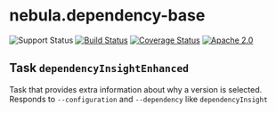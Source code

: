 nebula.dependency-base
======================

![Support Status](https://img.shields.io/badge/nebula-beta-orange.svg)
[![Build Status](https://travis-ci.org/nebula-plugins/nebula-dependency-base-plugin.svg?branch=master)](https://travis-ci.org/nebula-plugins/nebula-dependency-base-plugin)
[![Coverage Status](https://coveralls.io/repos/nebula-plugins/nebula-dependency-base-plugin/badge.svg?branch=master&service=github)](https://coveralls.io/github/nebula-plugins/nebula-dependency-base-plugin?branch=master)
[![Apache 2.0](https://img.shields.io/github/license/nebula-plugins/nebula-dependency-base-plugin.svg)](http://www.apache.org/licenses/LICENSE-2.0)


Task `dependencyInsightEnhanced`
--------------------------------

Task that provides extra information about why a version is selected. Responds to `--configuration` and `--dependency` like `dependencyInsight`
